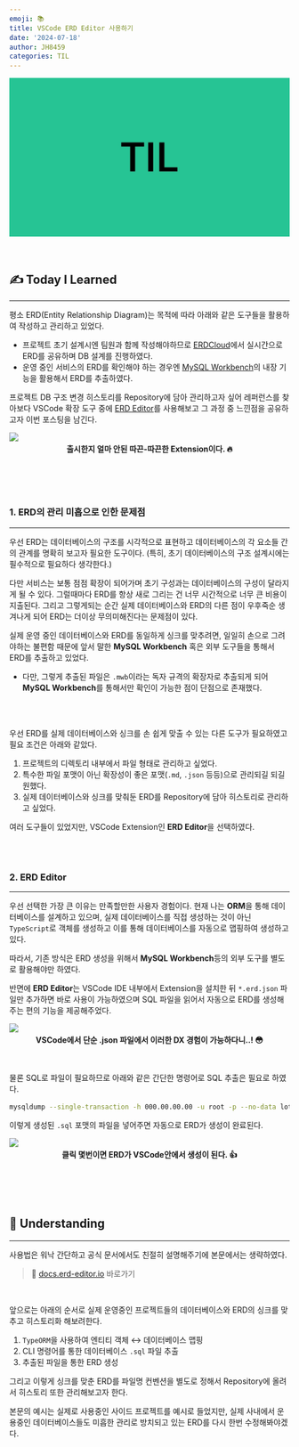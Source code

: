 ```yaml
---
emoji: 📚
title: VSCode ERD Editor 사용하기
date: '2024-07-18'
author: JH8459
categories: TIL
---
```


![github-blog.png](../../assets/common/TIL.jpeg)

<br>

## ✍️ **T**oday **I** **L**earned

---

평소 ERD(Entity Relationship Diagram)는 목적에 따라 아래와 같은 도구들을 활용하여 작성하고 관리하고 있었다.

- 프로젝트 초기 설계시엔 팀원과 함께 작성해야하므로 <a href="https://www.erdcloud.com/" target="_blank">ERDCloud</a>에서 실시간으로 ERD를 공유하며 DB 설계를 진행하였다.
- 운영 중인 서비스의 ERD를 확인해야 하는 경우엔 <a href="https://www.mysql.com/products/workbench/" target="_blank">MySQL Workbench</a>의 내장 기능을 활용해서 ERD를 추출하였다.

프로젝트 DB 구조 변경 히스토리를 Repository에 담아 관리하고자 싶어 레퍼런스를 찾아보다 VSCode 확장 도구 중에 <a href="https://docs.erd-editor.io/" target="_blank">ERD Editor</a>를 사용해보고 그 과정 중 느낀점을 공유하고자 이번 포스팅을 남긴다.

<img src="https://jh8459.s3.ap-northeast-2.amazonaws.com/blog/2024-07-18-TIL/extension.png"/>
<br>
<center><strong>출시한지 얼마 안된 따끈-따끈한 Extension이다. 🔥</strong></center><br><br>

<br>
<br>

### 1. ERD의 관리 미흡으로 인한 문제점

---

우선 ERD는 데이터베이스의 구조를 시각적으로 표현하고 데이터베이스의 각 요소들 간의 관계를 명확히 보고자 필요한 도구이다. (특히, 초기 데이터베이스의 구조 설계시에는 필수적으로 필요하다 생각한다.)

다만 서비스는 보통 점점 확장이 되어가며 초기 구성과는 데이터베이스의 구성이 달라지게 될 수 있다. 그럴때마다 ERD를 항상 새로 그리는 건 너무 시간적으로 너무 큰 비용이 지출된다.  그리고 그렇게되는 순간 실제 데이터베이스와 ERD의 다른 점이 우후죽순 생겨나게 되어 ERD는 더이상 무의미해진다는 문제점이 있다.

실제 운영 중인 데이터베이스와 ERD를 동일하게 싱크를 맞추려면, 일일히 손으로 그려야하는 불편함 때문에 앞서 말한 <strong>MySQL Workbench</strong> 혹은 외부 도구들을 통해서 ERD를 추출하고 있었다.

- 다만, 그렇게 추출된 파일은 `.mwb`이라는 독자 규격의 확장자로 추출되게 되어 <strong>MySQL Workbench</strong>를 통해서만 확인이 가능한 점이 단점으로 존재했다.

<br>
<br>

우선 ERD를 실제 데이터베이스와 싱크를 손 쉽게 맞출 수 있는 다른 도구가 필요하였고 필요 조건은 아래와 같았다. 

1. 프로젝트의 디렉토리 내부에서 파일 형태로 관리하고 싶었다.
2. 특수한 파일 포맷이 아닌 확장성이 좋은 포맷(`.md`, `.json` 등등)으로 관리되길 되길 원했다.
3. 실제 데이터베이스와 싱크를 맞춰둔 ERD를 Repository에 담아 히스토리로 관리하고 싶었다.

여러 도구들이 있었지만, VSCode Extension인 <strong>ERD Editor</strong>을 선택하였다.

<br>
<br>

### 2. ERD Editor

---

우선 선택한 가장 큰 이유는 만족할만한 사용자 경험이다. 현재 나는 <strong>ORM</strong>을 통해 데이터베이스를 설계하고 있으며, 실제 데이터베이스를 직접 생성하는 것이 아닌 `TypeScript`로 객체를 생성하고 이를 통해 데이터베이스를 자동으로 맵핑하여 생성하고있다.

따라서, 기존 방식은 ERD 생성을 위해서 <strong>MySQL Workbench</strong>등의 외부 도구를 별도로 활용해야만 하였다.

반면에 <strong>ERD Editor</strong>는 VSCode IDE 내부에서 Extension을 설치한 뒤 `*.erd.json` 파일만 추가하면 바로 사용이 가능하였으며 SQL 파일을 읽어서 자동으로 ERD를 생성해주는 편의 기능을 제공해주었다.

<img src="https://jh8459.s3.ap-northeast-2.amazonaws.com/blog/2024-07-18-TIL/import.png"/>
<br>
<center><strong>VSCode에서 단순 .json 파일에서 이러한 DX 경험이 가능하다니..! 😳</strong></center><br><br>

물론 SQL로 파일이 필요하므로 아래와 같은 간단한 명령어로 SQL 추출은 필요로 하였다.

```bash
mysqldump --single-transaction -h 000.00.00.00 -u root -p --no-data lottery > LOTTERY_DB.sql
```

이렇게 생성된 `.sql` 포맷의 파일을 넣어주면 자동으로 ERD가 생성이 완료된다.

<img src="https://jh8459.s3.ap-northeast-2.amazonaws.com/blog/2024-07-18-TIL/erd.png"/>
<br>
<center><strong>클릭 몇번이면 ERD가 VSCode안에서 생성이 된다. 👍</strong></center><br><br>

<br>
<br>

## 🤔 Understanding

---

사용법은 워낙 간단하고 공식 문서에서도 친절히 설명해주기에 본문에서는 생략하였다.

> 📌 <a href="https://docs.erd-editor.io/" target="_blank">docs.erd-editor.io</a> 바로가기

<br>

앞으로는 아래의 순서로 실제 운영중인 프로젝트들의 데이터베이스와 ERD의 싱크를 맞추고 히스토리화 해보려한다.

1. `TypeORM`을 사용하여 엔티티 객체 ↔ 데이터베이스 맵핑
2. CLI 명령어를 통한 데이터베이스 `.sql` 파일 추출
3. 추출된 파일을 통한 ERD 생성

그리고 이렇게 싱크를 맞춘 ERD를 파일명 컨벤션을 별도로 정해서 Repository에 올려서 히스토리 또한 관리해보고자 한다.

본문의 예시는 실제로 사용중인 사이드 프로젝트를 예시로 들었지만, 실제 사내에서 운용중인 데이터베이스들도 미흡한 관리로 방치되고 있는 ERD를 다시 한번 수정해봐야겠다.

<br>
<br>

```toc

```
